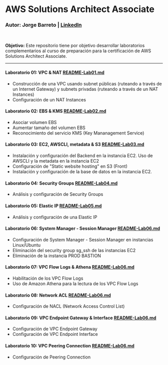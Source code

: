 # AWS Solutions Architect Associate

### **Autor:** Jorge Barreto | [LinkedIn](https://www.linkedin.com/in/jorgebarretoolivos/)
<br>

**Objetivo:**
Este repositorio tiene por objetivo desarrollar laboratorios complementarios al curso de preparación para la certificación de AWS Solutions Architect Associate.

---

#### **Laboratorio 01: VPC & NAT**  [README-Lab01.md](https://github.com/jbarreto7991/aws-solutionsarchitectassociate/blob/main/Lab-01/README-Lab01.md)
* Construcción de una VPC usando subnet públicas (ruteando a través de un Internet Gateway) y subnets privadas (ruteando a través de un NAT Instances)
* Configuración de un NAT Instances

#### **Laboratorio 02: EBS & KMS** [README-Lab02.md](https://github.com/jbarreto7991/aws-solutionsarchitectassociate/blob/main/Lab-02/README-Lab02.md)
* Asociar volumen EBS
* Aumentar tamaño del volumen EBS
* Reconocimiento del servicio KMS (Key Mananagement Service)

#### **Laboratorio 03: EC2, AWSCLI, metadata & S3** [README-Lab03.md](https://github.com/jbarreto7991/aws-solutionsarchitectassociate/blob/main/Lab-03/README-Lab03.md)
* Instalación y configuración del Backend en la instancia EC2. Uso de AWSCLI y la metadata en la instancia EC2
* Configuración de "Static website hosting" en S3 (Front)
* Instalación y configuración de la base de datos en la instancia EC2.

#### **Laboratorio 04: Security Groups** [README-Lab04.md](https://github.com/jbarreto7991/aws-solutionsarchitectassociate/blob/main/Lab-04/README-Lab04.md)
* Análisis y configuración de Security Groups

#### **Laboratorio 05: Elastic IP** [README-Lab05.md](https://github.com/jbarreto7991/aws-solutionsarchitectassociate/blob/main/Lab-05/README-Lab05.md)
* Análisis y configuración de una Elastic IP

#### **Laboratorio 06: System Manager - Session Manager** [README-Lab06.md](https://github.com/jbarreto7991/aws-solutionsarchitectassociate/blob/main/Lab-06/README-Lab06.md)
* Configuración de System Manager - Session Manager en instancias Linux/Ubuntu
* Eliminación del security group sg_ssh de las instancias EC2
* Eliminación de la instancia PROD BASTION

#### **Laboratorio 07: VPC Flow Logs & Athena** [README-Lab06.md](https://github.com/jbarreto7991/aws-solutionsarchitectassociate/blob/main/Lab-07/README-Lab07.md)
* Habilitación de los VPC Flow Logs
* Uso de Amazon Athena para la lectura de los VPC Flow Logs

#### **Laboratorio 08: Network ACL** [README-Lab06.md](https://github.com/jbarreto7991/aws-solutionsarchitectassociate/blob/main/Lab-08/README-Lab08.md)
* Configuración de NACL (Network Access Control List)

#### **Laboratorio 09: VPC Endpoint Gateway & Interface** [README-Lab06.md](https://github.com/jbarreto7991/aws-solutionsarchitectassociate/blob/main/Lab-09/README-Lab09.md)
* Configuración de VPC Endpoint Gateway
* Configuración de VPC Endpoint Interface

#### **Laboratorio 10: VPC Peering Connection** [README-Lab06.md](https://github.com/jbarreto7991/aws-solutionsarchitectassociate/blob/main/Lab-10/README-Lab10.md)
* Configuración de Peering Connection


